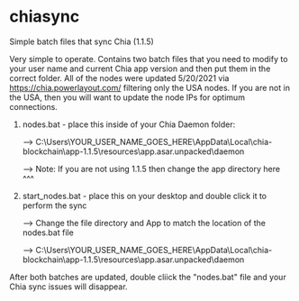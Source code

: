 # chiasync
Simple batch files that sync Chia (1.1.5) 

Very simple to operate.  Contains two batch files that you need to modify to your user name and current Chia app version and then put them in the correct folder.  All of the nodes were updated 5/20/2021 via https://chia.powerlayout.com/ filtering only the USA nodes.  If you are not in the USA, then you will want to update the node IPs for optimum connections. 

1) nodes.bat  -  place this inside of your Chia Daemon folder:

      -->  C:\Users\YOUR_USER_NAME_GOES_HERE\AppData\Local\chia-blockchain\app-1.1.5\resources\app.asar.unpacked\daemon
      
      -->  Note:  If you are not using 1.1.5 then change the app directory here ^^^

2) start_nodes.bat - place this on your desktop and double click it to perform the sync

      -->  Change the file directory and App to match the location of the nodes.bat file
      
      -->  C:\Users\YOUR_USER_NAME_GOES_HERE\AppData\Local\chia-blockchain\app-1.1.5\resources\app.asar.unpacked\daemon
      
After both batches are updated, double cliick the "nodes.bat" file and your Chia sync issues will disappear.
